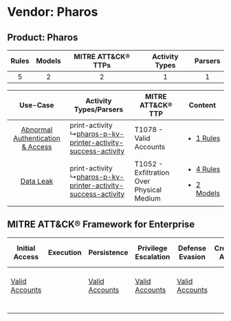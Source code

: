 Vendor: Pharos
==============
Product: Pharos
---------------
| Rules | Models | MITRE ATT&CK® TTPs | Activity Types | Parsers |
|:-----:|:------:|:------------------:|:--------------:|:-------:|
|   5   |   2    |         2          |       1        |    1    |

|    Use-Case    | Activity Types/Parsers    | MITRE ATT&CK® TTP    | Content    |
|:----:| ---- | ---- | ---- |
| [Abnormal Authentication & Access](../../../UseCases/uc_abnormal_authentication_&_access.md) |  print-activity<br> ↳[pharos-p-kv-printer-activity-success-activity](Ps/pC_pharospkvprinteractivitysuccessactivity.md)<br> | T1078 - Valid Accounts<br>    | [<ul><li>1 Rules</li></ul>](RM/r_m_pharos_pharos_Abnormal_Authentication_&_Access.md)    |
|    [Data Leak](../../../UseCases/uc_data_leak.md)    |  print-activity<br> ↳[pharos-p-kv-printer-activity-success-activity](Ps/pC_pharospkvprinteractivitysuccessactivity.md)<br> | T1052 - Exfiltration Over Physical Medium<br> | [<ul><li>4 Rules</li></ul><ul><li>2 Models</li></ul>](RM/r_m_pharos_pharos_Data_Leak.md) |

MITRE ATT&CK® Framework for Enterprise
--------------------------------------
| Initial Access                                                      | Execution | Persistence                                                         | Privilege Escalation                                                | Defense Evasion                                                     | Credential Access | Discovery | Lateral Movement | Collection | Command and Control | Exfiltration                                                                           | Impact |
| ------------------------------------------------------------------- | --------- | ------------------------------------------------------------------- | ------------------------------------------------------------------- | ------------------------------------------------------------------- | ----------------- | --------- | ---------------- | ---------- | ------------------- | -------------------------------------------------------------------------------------- | ------ |
| [Valid Accounts](https://attack.mitre.org/techniques/T1078)<br><br> |           | [Valid Accounts](https://attack.mitre.org/techniques/T1078)<br><br> | [Valid Accounts](https://attack.mitre.org/techniques/T1078)<br><br> | [Valid Accounts](https://attack.mitre.org/techniques/T1078)<br><br> |                   |           |                  |            |                     | [Exfiltration Over Physical Medium](https://attack.mitre.org/techniques/T1052)<br><br> |        |